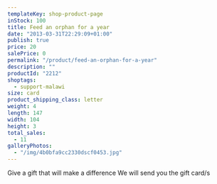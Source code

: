 ```yaml
---
templateKey: shop-product-page
inStock: 100
title: Feed an orphan for a year
date: "2013-03-31T22:29:09+01:00"
publish: true
price: 20
salePrice: 0
permalink: "/product/feed-an-orphan-for-a-year"
description: ""
productId: "2212"
shoptags:
  - support-malawi
size: card
product_shipping_class: letter
weight: 4
length: 147
width: 104
height: 3
total_sales:
  - 11
galleryPhotos:
  - "/img/4b0bfa9cc2330dscf0453.jpg"
---
```


Give a gift that will make a difference We will send you the gift card/s
